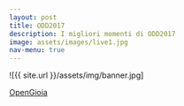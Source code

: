 ```yaml
---
layout: post
title: ODD2017
description: I migliori momenti di ODD2017
image: assets/images/live1.jpg
nav-menu: true
---
```


![{{ site.url }}/assets/img/banner.jpg]

<a class="twitter-moment" href="https://twitter.com/i/moments/831184931019694081">OpenGioia</a>
<script async src="//platform.twitter.com/widgets.js" charset="utf-8"></script>